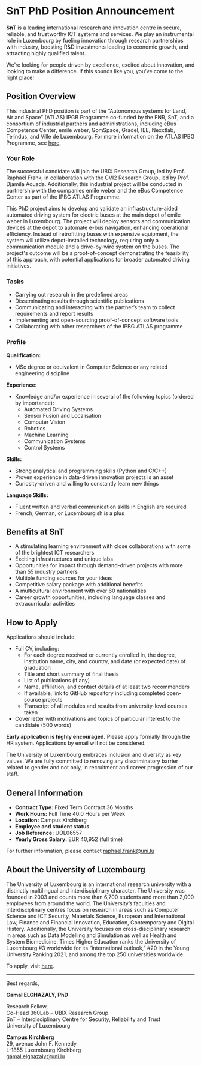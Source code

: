 
# SnT PhD Position Announcement

**SnT** is a leading international research and innovation centre in secure, reliable, and trustworthy ICT systems and services. We play an instrumental role in Luxembourg by fueling innovation through research partnerships with industry, boosting R&D investments leading to economic growth, and attracting highly qualified talent.

We’re looking for people driven by excellence, excited about innovation, and looking to make a difference. If this sounds like you, you’ve come to the right place!

## Position Overview

This industrial PhD position is part of the “Autonomous systems for Land, Air and Space” (ATLAS) IPGB Programme co-funded by the FNR, SnT, and a consortium of industrial partners and administrations, including eBus Competence Center, emile weber, GomSpace, Gradel, IEE, Nexxtlab, Telindus, and Ville de Luxembourg. For more information on the ATLAS IPBG Programme, see [here](https://edu.lu/wwpy7).

### Your Role

The successful candidate will join the UBIX Research Group, led by Prof. Raphaël Frank, in collaboration with the CVI2 Research Group, led by Prof. Djamila Aouada. Additionally, this industrial project will be conducted in partnership with the companies emile weber and the eBus Competence Center as part of the IPBG ATLAS Programme.

This PhD project aims to develop and validate an infrastructure-aided automated driving system for electric buses at the main depot of emile weber in Luxembourg. The project will deploy sensors and communication devices at the depot to automate e-bus navigation, enhancing operational efficiency. Instead of retrofitting buses with expensive equipment, the system will utilize depot-installed technology, requiring only a communication module and a drive-by-wire system on the buses. The project's outcome will be a proof-of-concept demonstrating the feasibility of this approach, with potential applications for broader automated driving initiatives.

### Tasks

- Carrying out research in the predefined areas
- Disseminating results through scientific publications
- Communicating and interacting with the partner’s team to collect requirements and report results
- Implementing and open-sourcing proof-of-concept software tools
- Collaborating with other researchers of the IPBG ATLAS programme

### Profile

**Qualification:**
- MSc degree or equivalent in Computer Science or any related engineering discipline

**Experience:**
- Knowledge and/or experience in several of the following topics (ordered by importance):
  - Automated Driving Systems
  - Sensor Fusion and Localisation
  - Computer Vision
  - Robotics
  - Machine Learning
  - Communication Systems
  - Control Systems

**Skills:**
- Strong analytical and programming skills (Python and C/C++)
- Proven experience in data-driven innovation projects is an asset
- Curiosity-driven and willing to constantly learn new things

**Language Skills:**
- Fluent written and verbal communication skills in English are required
- French, German, or Luxembourgish is a plus

## Benefits at SnT

- A stimulating learning environment with close collaborations with some of the brightest ICT researchers
- Exciting infrastructures and unique labs
- Opportunities for impact through demand-driven projects with more than 55 industry partners
- Multiple funding sources for your ideas
- Competitive salary package with additional benefits
- A multicultural environment with over 60 nationalities
- Career growth opportunities, including language classes and extracurricular activities

## How to Apply

Applications should include:
- Full CV, including:
  - For each degree received or currently enrolled in, the degree, institution name, city, and country, and date (or expected date) of graduation
  - Title and short summary of final thesis
  - List of publications (if any)
  - Name, affiliation, and contact details of at least two recommenders
  - If available, link to GitHub repository including completed open-source projects
  - Transcript of all modules and results from university-level courses taken
- Cover letter with motivations and topics of particular interest to the candidate (500 words)

**Early application is highly encouraged.** Please apply formally through the HR system. Applications by email will not be considered.

The University of Luxembourg embraces inclusion and diversity as key values. We are fully committed to removing any discriminatory barrier related to gender and not only, in recruitment and career progression of our staff.

## General Information

- **Contract Type:** Fixed Term Contract 36 Months
- **Work Hours:** Full Time 40.0 Hours per Week
- **Location:** Campus Kirchberg
- **Employee and student status**
- **Job Reference:** UOL06557
- **Yearly Gross Salary:** EUR 40,952 (full time)

For further information, please contact raphael.frank@uni.lu

## About the University of Luxembourg

The University of Luxembourg is an international research university with a distinctly multilingual and interdisciplinary character. The University was founded in 2003 and counts more than 6,700 students and more than 2,000 employees from around the world. The University’s faculties and interdisciplinary centres focus on research in areas such as Computer Science and ICT Security, Materials Science, European and International Law, Finance and Financial Innovation, Education, Contemporary and Digital History. Additionally, the University focuses on cross-disciplinary research in areas such as Data Modelling and Simulation as well as Health and System Biomedicine. Times Higher Education ranks the University of Luxembourg #3 worldwide for its “international outlook,” #20 in the Young University Ranking 2021, and among the top 250 universities worldwide.

To apply, visit [here](https://emea3.recruitmentplatform.com/apply-app/pages/application-form?jobId=QMUFK026203F3VBQB7V7VV4S8-140259&sType=Social%2520Recruiting).

---

Best regards,

**Gamal ELGHAZALY, PhD**

Research Fellow,  
Co-Head 360Lab – UBIX Research Group  
SnT – Interdisciplinary Centre for Security, Reliability and Trust  
University of Luxembourg

**Campus Kirchberg**  
29, avenue John F. Kennedy  
L-1855 Luxembourg Kirchberg  
gamal.elghazaly@uni.lu

